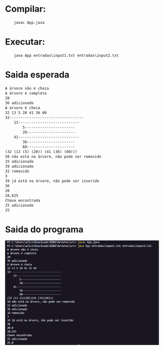 # Compilar:
```
    javac App.java
```

# Executar:
```
    java App entradas\input1.txt entradas\input2.txt  
```

# Saida esperada
```
A árvore não é cheia
A árvore é completa
20
36 adicionado
A árvore é cheia
32 13 5 20 41 36 60
32----------------------------------
	13----------------------------
		5-----------------------
		20----------------------
	41----------------------------
		36----------------------
		60----------------------
(32 (13 (5) (20)) (41 (36) (60)))
50 não está na árvore, não pode ser removido
15 adicionado
39 adicionado
32 removido
3
39 já está na árvore, não pode ser inserido
36
20
28,625
Chave encontrada
25 adicionado
25
```
# Saida do programa
![](src/images/Captura%20de%20tela%202022-11-07%20131440.png)



